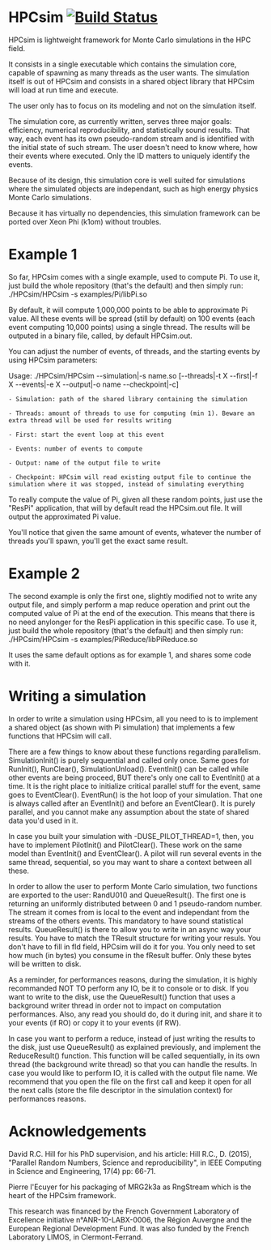 # HPCsim [![Build Status](https://travis-ci.org/HeisSpiter/HPCsim.svg?label=Build%20Status)](https://travis-ci.org/HeisSpiter/HPCsim)

HPCsim is lightweight framework for Monte Carlo simulations in the HPC field.

It consists in a single executable which contains the simulation core, capable of spawning as many threads as the user wants. The simulation itself is out of HPCsim and consists in a shared object library that HPCsim will load at run time and execute.

The user only has to focus on its modeling and not on the simulation itself.

The simulation core, as currently written, serves three major goals: efficiency, numerical reproducibility, and statistically sound results. That way, each event has its own pseudo-random stream and is identified with the initial state of such stream. The user doesn't need to know where, how their events where executed. Only the ID matters to uniquely identify the events.

Because of its design, this simulation core is well suited for simulations where the simulated objects are independant, such as high energy physics Monte Carlo simulations.

Because it has virtually no dependencies, this simulation framework can be ported over Xeon Phi (k1om) without troubles.

# Example 1

So far, HPCsim comes with a single example, used to compute Pi. To use it, just build the whole repository (that's the default) and then simply run: ./HPCsim/HPCsim -s examples/Pi/libPi.so

By default, it will compute 1,000,000 points to be able to approximate Pi value. All these events will be spread (still by default) on 100 events (each event computing 10,000 points) using a single thread. The results will be outputed in a binary file, called, by default HPCsim.out.

You can adjust the number of events, of threads, and the starting events by using HPCsim parameters:

Usage: ./HPCsim/HPCsim --simulation|-s name.so [--threads|-t X --first|-f X --events|-e X --output|-o name --checkpoint|-c]

	- Simulation: path of the shared library containing the simulation
	
	- Threads: amount of threads to use for computing (min 1). Beware an extra thread will be used for results writing
	
	- First: start the event loop at this event
	
	- Events: number of events to compute
	
	- Output: name of the output file to write

	- Checkpoint: HPCsim will read existing output file to continue the simulation where it was stopped, instead of simulating everything

To really compute the value of Pi, given all these random points, just use the "ResPi" application, that will by default read the HPCsim.out file. It will output the approximated Pi value.

You'll notice that given the same amount of events, whatever the number of threads you'll spawn, you'll get the exact same result.

# Example 2

The second example is only the first one, slightly modified not to write any output file, and simply perform a map reduce operation and print out the computed value of Pi at the end of the execution. This means that there is no need anylonger for the ResPi application in this specific case. To use it, just build the whole repository (that's the default) and then simply run: ./HPCsim/HPCsim -s examples/PiReduce/libPiReduce.so

It uses the same default options as for example 1, and shares some code with it.

# Writing a simulation

In order to write a simulation using HPCsim, all you need to is to implement a shared object (as shown with Pi simulation) that implements a few functions that HPCsim will call.

There are a few things to know about these functions regarding parallelism. SimulationInit() is purely sequential and called only once. Same goes for RunInit(), RunClear(), SimulationUnload(). EventInit() can be called while other events are being proceed, BUT there's only one call to EventInit() at a time. It is the right place to initialize critical parallel stuff for the event, same goes to EventClear(). EventRun() is the hot loop of your simulation. That one is always called after an EventInit() and before an EventClear(). It is purely parallel, and you cannot make any assumption about the state of shared data you'd used in it.

In case you built your simulation with -DUSE_PILOT_THREAD=1, then, you have to implement PilotInit() and PilotClear(). These work on the same model than EventInit() and EventClear(). A pilot will run several events in the same thread, sequential, so you may want to share a context between all these.

In order to allow the user to perform Monte Carlo simulation, two functions are exported to the user: RandU01() and QueueResult(). The first one is returning an uniformly distributed between 0 and 1 pseudo-random number. The stream it comes from is local to the event and independant from the streams of the others events. This mandatory to have sound statistical results. QueueResult() is there to allow you to write in an async way your results. You have to match the TResult structure for writing your resuls. You don't have to fill in fId field, HPCsim will do it for you. You only need to set how much (in bytes) you consume in the fResult buffer. Only these bytes will be written to disk.

As a reminder, for performances reasons, during the simulation, it is highly recommanded NOT TO perform any IO, be it to console or to disk. If you want to write to the disk, use the QueueResult() function that uses a background writer thread in order not to impact on computation performances. Also, any read you should do, do it during init, and share it to your events (if RO) or copy it to your events (if RW).

In case you want to perform a reduce, instead of just writing the results to the disk, just use QueueResult() as explained previously, and implement the ReduceResult() function. This function will be called sequentially, in its own thread (the background write thread) so that you can handle the results. In case you would like to perform IO, it is called with the output file name. We recommend that you open the file on the first call and keep it open for all the next calls (store the file descriptor in the simulation context) for performances reasons.

# Acknowledgements

David R.C. Hill for his PhD supervision, and his article: 
Hill R.C., D. (2015), "Parallel Random Numbers, Science and reproducibility", in IEEE Computing in Science and Engineering, 17(4) pp: 66-71.

Pierre l'Ecuyer for his packaging of MRG2k3a as RngStream which is the heart of the HPCsim framework.

This research was financed by the French Government Laboratory of Excellence initiative n°ANR-10-LABX-0006, the Région Auvergne and the European Regional Development Fund. It was also funded by the French Laboratory LIMOS, in Clermont-Ferrand.
